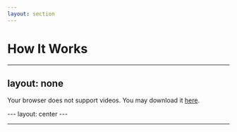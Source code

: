 ```yaml
---
layout: section
---
```

# How It Works
---
layout: none
---
<SlidevVideo autoplay controls="false" style="width: 100%">
  <source src="/switcher.hd.1080p.mp4" type="video/mp4" />
  <p>
    Your browser does not support videos. You may download it
    <a href="/switcher.hd.1080p.mp4">here</a>.
  </p>
</SlidevVideo>
---
layout: center
---

<v-switch>
  <template #0>

```mermaid {scale: 1.5}
flowchart LR
Cameras -- HDMI --> ATEM -- USB --> Computer -- Webcam --> App
Computer -- Mic --> App
``` 

  </template>
  <template #1>

```mermaid {scale: 1.5}
flowchart LR
Cameras -- HDMI --> ATEM -- USB --> Computer -- Webcam --> App
Computer -- Mic --> App
Mics -- Jack --> ATEM
```

  </template>
</v-switch>

---